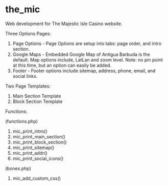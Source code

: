the_mic
=======

Web development for The Majestic Isle Casino website.

Three Options Pages: 

1. Page Options -
	Page Options are setup into tabs: page order, and intro section.
3. Google Maps -
	Embedded Google Map of Antigua Barbuda is the default. Map options include, LatLan and zoom level.
	Note: no pin point at this time, but an option can easily be added.
2. Footer -
	Footer options include sitemap, address, phone, email, and social links.

Two Page Templates:

1. Main Section Template
2. Block Section Template

Functions:

(functions.php)

1. mic_print_intro()
2. mic_print_main_section()
3. mic_print_block_section()
4. mic_print_sitemap()
5. mic_print_addr()
6. mic_print_social_icons()

(bones.php)

1. mic_add_custom_css()